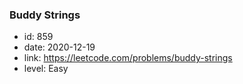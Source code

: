 ### Buddy Strings

* id: 859
* date: 2020-12-19
* link: https://leetcode.com/problems/buddy-strings
* level: Easy
